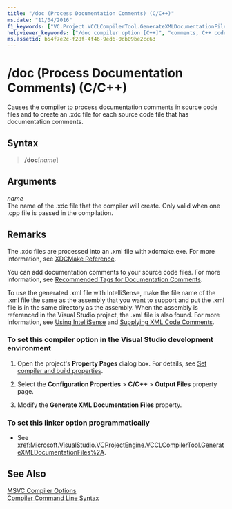 ```yaml
---
title: "/doc (Process Documentation Comments) (C/C++)"
ms.date: "11/04/2016"
f1_keywords: ["VC.Project.VCCLCompilerTool.GenerateXMLDocumentationFiles", "/doc", "VC.Project.VCCLCompilerTool.XMLDocumentationFileName"]
helpviewer_keywords: ["/doc compiler option [C++]", "comments, C++ code", "XML documentation, comments in source files", "-doc compiler option [C++]"]
ms.assetid: b54f7e2c-f28f-4f46-9ed6-0db09be2cc63
---
```

# /doc (Process Documentation Comments) (C/C++)

Causes the compiler to process documentation comments in source code files and to create an .xdc file for each source code file that has documentation comments.

## Syntax

> **/doc**[*name*]

## Arguments

*name*<br/>
The name of the .xdc file that the compiler will create. Only valid when one .cpp file is passed in the compilation.

## Remarks

The .xdc files are processed into an .xml file with xdcmake.exe. For more information, see [XDCMake Reference](xdcmake-reference.md).

You can add documentation comments to your source code files. For more information, see [Recommended Tags for Documentation Comments](recommended-tags-for-documentation-comments-visual-cpp.md).

To use the generated .xml file with IntelliSense, make the file name of the .xml file the same as the assembly that you want to support and put the .xml file is in the same directory as the assembly. When the assembly is referenced in the Visual Studio project, the .xml file is also found. For more information, see [Using IntelliSense](/visualstudio/ide/using-intellisense) and [Supplying XML Code Comments](/visualstudio/ide/supplying-xml-code-comments).

### To set this compiler option in the Visual Studio development environment

1. Open the project's **Property Pages** dialog box. For details, see [Set compiler and build properties](../working-with-project-properties.md).

1. Select the **Configuration Properties** > **C/C++** > **Output Files** property page.

1. Modify the **Generate XML Documentation Files** property.

### To set this linker option programmatically

- See <xref:Microsoft.VisualStudio.VCProjectEngine.VCCLCompilerTool.GenerateXMLDocumentationFiles%2A>.

## See Also

[MSVC Compiler Options](compiler-options.md)<br/>
[Compiler Command Line Syntax](compiler-command-line-syntax.md)